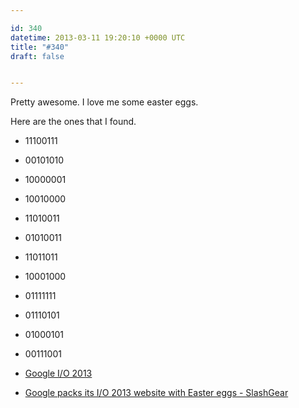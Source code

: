 ```yaml
---

id: 340
datetime: 2013-03-11 19:20:10 +0000 UTC
title: "#340"
draft: false


---
```


Pretty awesome. I love me some easter eggs. 

Here are the ones that I found.

 * 11100111
 * 00101010
 * 10000001
 * 10010000
 * 11010011
 * 01010011
 * 11011011
 * 10001000
 * 01111111
 * 01110101
 * 01000101
 * 00111001 

 
 * [Google I/O 2013](https://developers.google.com/events/io/2013/)
 * [Google packs its I/O 2013 website with Easter eggs - SlashGear](http://www.slashgear.com/google-packs-its-io-2013-website-with-easter-eggs-07272912/)


